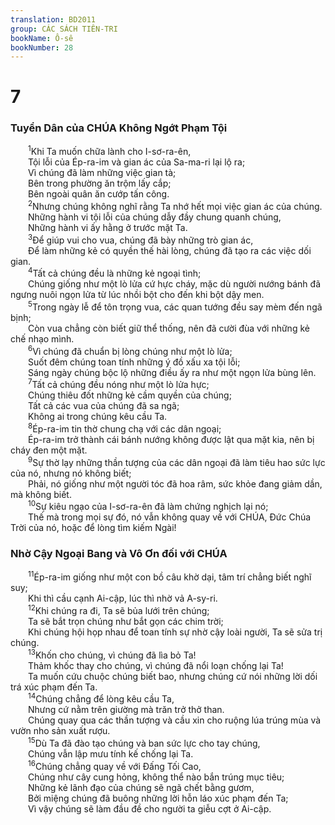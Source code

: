 ```yaml
---
translation: BD2011
group: CÁC SÁCH TIÊN-TRI
bookName: Ô-sê 
bookNumber: 28
---
```


<div class="title"><h1>7</h1><h3>Tuyển Dân của CHÚA Không Ngớt Phạm Tội</h3></div>
<span class="verse os_7_1">  <sup>1</sup>Khi Ta muốn chữa lành cho I-sơ-ra-ên,<br/>  Tội lỗi của Ép-ra-im và gian ác của Sa-ma-ri lại lộ ra;<br/>  Vì chúng đã làm những việc gian tà;<br/>  Bên trong phường ăn trộm lấy cắp;<br/>  Bên ngoài quân ăn cướp tấn công.<br/></span>
<span class="verse os_7_2">  <sup>2</sup>Nhưng chúng không nghĩ rằng Ta nhớ hết mọi việc gian ác của chúng.<br/>  Những hành vi tội lỗi của chúng dẫy đầy chung quanh chúng,<br/>  Những hành vi ấy hằng ở trước mặt Ta.<br/></span>
<span class="verse os_7_3">  <sup>3</sup>Ðể giúp vui cho vua, chúng đã bày những trò gian ác,<br/>  Ðể làm những kẻ có quyền thế hài lòng, chúng đã tạo ra các việc dối gian.<br/></span>
<span class="verse os_7_4">  <sup>4</sup>Tất cả chúng đều là những kẻ ngoại tình;<br/>  Chúng giống như một lò lửa cứ hực cháy, mặc dù người nướng bánh đã ngưng nuôi ngọn lửa từ lúc nhồi bột cho đến khi bột dậy men.<br/></span>
<span class="verse os_7_5">  <sup>5</sup>Trong ngày lễ để tôn trọng vua, các quan tướng đều say mèm đến ngã bịnh;<br/>  Còn vua chẳng còn biết giữ thể thống, nên đã cười đùa với những kẻ chế nhạo mình.<br/></span>
<span class="verse os_7_6">  <sup>6</sup>Vì chúng đã chuẩn bị lòng chúng như một lò lửa;<br/>  Suốt đêm chúng toan tính những ý đồ xấu xa tội lỗi;<br/>  Sáng ngày chúng bộc lộ những điều ấy ra như một ngọn lửa bùng lên.<br/></span>
<span class="verse os_7_7">  <sup>7</sup>Tất cả chúng đều nóng như một lò lửa hực;<br/>  Chúng thiêu đốt những kẻ cầm quyền của chúng;<br/>  Tất cả các vua của chúng đã sa ngã;<br/>  Không ai trong chúng kêu cầu Ta.<br/></span>
<span class="verse os_7_8">  <sup>8</sup>Ép-ra-im tin thờ chung chạ với các dân ngoại;<br/>  Ép-ra-im trở thành cái bánh nướng không được lật qua mặt kia, nên bị cháy đen một mặt.<br/></span>
<span class="verse os_7_9">  <sup>9</sup>Sự thờ lạy những thần tượng của các dân ngoại đã làm tiêu hao sức lực của nó, nhưng nó không biết;<br/>  Phải, nó giống như một người tóc đã hoa râm, sức khỏe đang giảm dần, mà không biết.<br/></span>
<span class="verse os_7_10">  <sup>10</sup>Sự kiêu ngạo của I-sơ-ra-ên đã làm chứng nghịch lại nó;<br/>  Thế mà trong mọi sự đó, nó vẫn không quay về với CHÚA, Ðức Chúa Trời của nó, hoặc để lòng tìm kiếm Ngài!<br/></span>
<div class="title"><h3>Nhờ Cậy Ngoại Bang và Vô Ơn đối với CHÚA</h3></div>
<span class="verse os_7_11">  <sup>11</sup>Ép-ra-im giống như một con bồ câu khờ dại, tâm trí chẳng biết nghĩ suy;<br/>  Khi thì cầu cạnh Ai-cập, lúc thì nhờ vả A-sy-ri.<br/></span>
<span class="verse os_7_12">  <sup>12</sup>Khi chúng ra đi, Ta sẽ bủa lưới trên chúng;<br/>  Ta sẽ bắt trọn chúng như bắt gọn các chim trời;<br/>  Khi chúng hội họp nhau để toan tính sự nhờ cậy loài người, Ta sẽ sửa trị chúng.<br/></span>
<span class="verse os_7_13">  <sup>13</sup>Khốn cho chúng, vì chúng đã lìa bỏ Ta!<br/>  Thảm khốc thay cho chúng, vì chúng đã nổi loạn chống lại Ta!<br/>  Ta muốn cứu chuộc chúng biết bao, nhưng chúng cứ nói những lời dối trá xúc phạm đến Ta.<br/></span>
<span class="verse os_7_14">  <sup>14</sup>Chúng chẳng để lòng kêu cầu Ta,<br/>  Nhưng cứ nằm trên giường mà trăn trở thở than.<br/>  Chúng quay qua các thần tượng và cầu xin cho ruộng lúa trúng mùa và vườn nho sản xuất rượu.<br/></span>
<span class="verse os_7_15">  <sup>15</sup>Dù Ta đã đào tạo chúng và ban sức lực cho tay chúng,<br/>  Chúng vẫn lập mưu tính kế chống lại Ta.<br/></span>
<span class="verse os_7_16">  <sup>16</sup>Chúng chẳng quay về với Ðấng Tối Cao,<br/>  Chúng như cây cung hỏng, không thể nào bắn trúng mục tiêu;<br/>  Những kẻ lãnh đạo của chúng sẽ ngã chết bằng gươm,<br/>  Bởi miệng chúng đã buông những lời hỗn láo xúc phạm đến Ta;<br/>  Vì vậy chúng sẽ làm đầu đề cho người ta giễu cợt ở Ai-cập.<br/></span>
